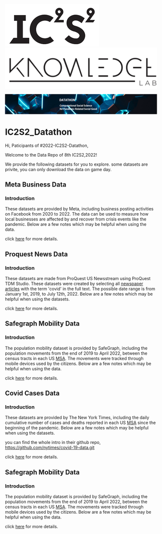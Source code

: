![](./src/ic2s2_logo.png.webp)![](./src/knowledge_lab.png)

![](./src/ic2s2_bg.png)
# IC2S2_Datathon

Hi, Paticipants of #2022-IC2S2-Datathon,

Welcome to the Data Repo of 8th IC2S2,2022!

We provide the following datasets for you to explore. some datasets are privite, you can only download the data on game day.


## Meta Business Data
### Introduction
These datasets are provided by Meta, including business posting activities on Facebook from 2020 to 2022. The data can be used to measure how local businesses are affected by and recover from crisis events like the pandemic. Below are a few notes which may be helpful when using the data.

click [here](./dataset/Meta_Business) for more details.

## Proquest News Data 
### Introduction 
These datasets are made from ProQuest US Newsstream using ProQuest TDM Studio. These datasets were created by selecting all [newspaper articles](https://about.proquest.com/en/products-services/nationalsnews_shtml/) with the term 'covid' in the full text. The possible date range is from January 1st, 2019, to July 12th, 2022. Below are a few notes which may be helpful when using the datasets.

click [here](./dataset/Proquest_News) for more details.

## Safegraph Mobility Data 
### Introduction 
The population mobility dataset is provided by SafeGraph, including the population movements from the end of 2019 to April 2022, between the census tracts in each US [MSA](https://en.wikipedia.org/wiki/Metropolitan_statistical_area). The movements were tracked through mobile devices used by the citizens. Below are a few notes which may be helpful when using the data. 


click [here](./dataset/SafeGraph_Mobility) for more details.

## Covid Cases Data

### Introduction
These datasets are provided by The New York Times, including the daily cumulative number of cases and deaths reported in each US [MSA](https://en.wikipedia.org/wiki/Metropolitan_statistical_area) since the beginning of the pandemic. Below are a few notes which may be helpful when using the datasets.

you can find the whole intro in their github repo, https://github.com/nytimes/covid-19-data.git

click [here](./dataset/Covid_Cases) for more details.

## Safegraph Mobility Data 
### Introduction 
The population mobility dataset is provided by SafeGraph, including the population movements from the end of 2019 to April 2022, between the census tracts in each US [MSA](https://en.wikipedia.org/wiki/Metropolitan_statistical_area). The movements were tracked through mobile devices used by the citizens. Below are a few notes which may be helpful when using the data. 

click [here](./dataset/Urban_Region) for more details.
